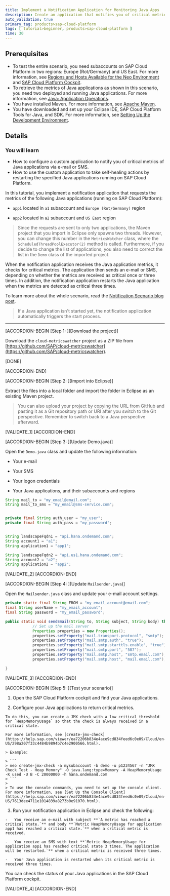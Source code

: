 ```yaml
---
title: Implement a Notification Application for Monitoring Java Apps
description: Create an application that notifies you of critical metrics via e-mail or SMS, using the SAP Cloud Platform Monitoring service.
auto_validation: true
primary_tag: products>sap-cloud-platform
tags: [ tutorial>beginner, products>sap-cloud-platform ]
time: 30
---
```


<!-- loio9c74305e78fa4d8181ba13cbde55d5cf -->

## Prerequisites
- To test the entire scenario, you need subaccounts on SAP Cloud Platform in two regions: Europe (Rot/Germany) and US East.   For more information, see [Regions and Hosts Available for the Neo Environment](https://help.sap.com/viewer/ea72206b834e4ace9cd834feed6c0e09/Cloud/en-US/d722f7cea9ec408b85db4c3dcba07b52.html) and [SAP Cloud Platform Cockpit](https://help.sap.com/viewer/ea72206b834e4ace9cd834feed6c0e09/Cloud/en-US/19d7119265474dd18ec16fad2a0b28c1.html).
- To retrieve the metrics of Java applications as shown in this scenario, you need two deployed and running Java applications. For more information, see [Java: Application Operations](https://help.sap.com/viewer/ea72206b834e4ace9cd834feed6c0e09/Cloud/en-US/76f6dcfab9ec481dae0843873271d66c.html).
- You have installed Maven.
  For more information, see [Apache Maven](http://maven.apache.org/).
- You have downloaded and set up your Eclipse IDE, SAP Cloud Platform Tools for Java, and SDK.
  For more information, see [Setting Up the Development Environment](https://help.sap.com/viewer/ea72206b834e4ace9cd834feed6c0e09/Cloud/en-US/e815ca4cbb5710148376c549fd74c0db.html).

## Details
### You will learn
- How to configure a custom application to notify you of critical metrics of Java applications via e-mail or SMS.
- How to use the custom application to take self-healing actions by restarting the specified Java applications running on SAP Cloud Platform.

In this tutorial, you implement a notification application that requests the metrics of the following Java applications (running on SAP Cloud Platform):

-   `app1` located in `a1` subaccount and `Europe (Rot/Germany)` region

-   `app2` located in `a2` subaccount and `US East` region


> Since the requests are sent to only two applications, the Maven project that you import in Eclipse only spawns two threads. However, you can change this number in the `MetricsWatcher` class, where the `ScheduledThreadPoolExecutor(2)` method is called. Furthermore, if you decide to change the list of applications, you also need to correct the list in the `Demo` class of the imported project.

When the notification application receives the Java application metrics, it checks for critical metrics. The application then sends an e-mail or SMS, depending on whether the metrics are received as critical once or three times. In addition, the notification application restarts the Java application when the metrics are detected as critical three times.

To learn more about the whole scenario, read the [Notification Scenario blog post](https://blogs.sap.com/2016/03/09/use-the-monitoring-service-for-critical-notifications-and-self-healing-of-hcp-java-applications/).

> If a Java application isn't started yet, the notification application automatically triggers the start process.


---

[ACCORDION-BEGIN [Step 1: ](Download the project)]

Download the `cloud-metricswatcher` project as a ZIP file from [https://github.com/SAP/cloud-metricswatcher](https://github.com/SAP/cloud-metricswatcher).

[DONE]

[ACCORDION-END]

[ACCORDION-BEGIN [Step 2: ](Import into Eclipse)]

Extract the files into a local folder and import the folder in Eclipse as an existing Maven project.

> You can also upload your project by copying the URL from GitHub and pasting it as a Git repository path or URI after you switch to the Git perspective. Remember to switch back to a Java perspective afterward.

[VALIDATE_1]
[ACCORDION-END]

[ACCORDION-BEGIN [Step 3: ](Update Demo.java)]

Open the `Demo.java` class and update the following information:

- Your e-mail

- Your SMS

- Your logon credentials

- Your Java applications, and their subaccounts and regions

```Java
String mail_to = "my_email@email.com";
String mail_to_sms = "my_email@sms-service.com";


private final String auth_user = "my_user";
private final String auth_pass = "my_password";


String landscapeFqdn1 = "api.hana.ondemand.com";
String account1 = "a1";
String application1 = "app1";

String landscapeFqdn2 = "api.us1.hana.ondemand.com";
String account2 = "a2";
String application2 = "app2";
```

[VALIDATE_2]
[ACCORDION-END]

[ACCORDION-BEGIN [Step 4: ](Update `Mailsender.java`)]

Open the `Mailsender.java` class and update your e-mail account settings.

```Java
private static final String FROM = "my_email_account@email.com";
final String userName = "my_email_account";
final String password = "my_email_password";

public static void sendEmail(String to, String subject, String body) throws AddressException, MessagingException {
            // Set up the mail server
            Properties properties = new Properties();
            properties.setProperty("mail.transport.protocol", "smtp");
            properties.setProperty("mail.smtp.auth", "true");
            properties.setProperty("mail.smtp.starttls.enable", "true");
            properties.setProperty("mail.smtp.port", "587");
            properties.setProperty("mail.smtp.host", "smtp.email.com");
            properties.setProperty("mail.smtp.host", "mail.email.com");

}
```

[VALIDATE_3]
[ACCORDION-END]

[ACCORDION-BEGIN [Step 5: ](Test your scenario)]

1.   Open the SAP Cloud Platform cockpit and find your Java applications.

2.   Configure your Java applications to return critical metrics.

    To do this, you can create a JMX check with a low critical threshold for `HeapMemoryUsage` so that the check is always received in a critical state.

    For more information, see [create-jmx-check](https://help.sap.com/viewer/ea72206b834e4ace9cd834feed6c0e09/Cloud/en-US/298a207f33c4484b9894b7c4e2900566.html).

    > Example:

    > ```
    > neo create-jmx-check -a mysubaccount -b demo -u p1234567 -n "JMX Check Test - Heap Memory" -O java.lang:type=Memory -A HeapMemoryUsage -K used -U B -C 20000000 -h hana.ondemand.com
    > ```
    >
    > To use the console commands, you need to set up the console client. For more information, see [Set Up the Console Client](https://help.sap.com/viewer/ea72206b834e4ace9cd834feed6c0e09/Cloud/en-US/7613dee4711e1014839a8273b0e91070.html).

3.   Run your notification application in Eclipse and check the following:

    -   You receive an e-mail with subject **`A metric has reached a critical state.`** and body **`Metric HeapMemoryUsage for application app1 has reached а critical state.`** when a critical metric is received.

    -   You receive an SMS with text **`Metric HeapMemoryUsage for application app1 has reached critical state 3 times. The application will be restarted.`** when a critical metric is received three times.

    -   Your Java application is restarted when its critical metric is received three times.

You can check the status of your Java applications in the SAP Cloud Platform cockpit.

[VALIDATE_4]
[ACCORDION-END]
